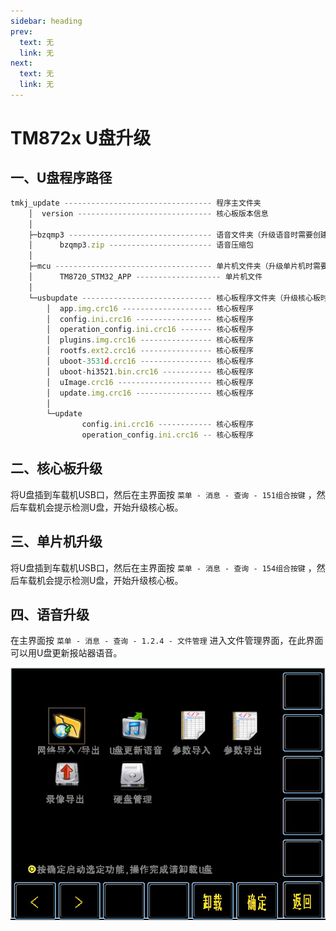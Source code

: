 ```yaml
---
sidebar: heading
prev:
  text: 无
  link: 无
next:
  text: 无
  link: 无
---
```


# TM872x U盘升级

## 一、U盘程序路径

```javascript
tmkj_update --------------------------------- 程序主文件夹  
    │  version ------------------------------ 核心板版本信息
    │
    ├─bzqmp3 -------------------------------- 语音文件夹（升级语音时需要创建）
    │      bzqmp3.zip ----------------------- 语音压缩包
    │
    ├─mcu ----------------------------------- 单片机文件夹（升级单片机时需要创建）
    │      TM8720_STM32_APP ------------------- 单片机文件
    │
    └─usbupdate ----------------------------- 核心板程序文件夹（升级核心板时需要创建）
        │  app.img.crc16 -------------------- 核心板程序
        │  config.ini.crc16 ----------------- 核心板程序
        │  operation_config.ini.crc16 ------- 核心板程序
        │  plugins.img.crc16 ---------------- 核心板程序
        │  rootfs.ext2.crc16 ---------------- 核心板程序
        │  uboot-3531d.crc16 ---------------- 核心板程序
        │  uboot-hi3521.bin.crc16 ----------- 核心板程序
        │  uImage.crc16 --------------------- 核心板程序
        │  update.img.crc16 ----------------- 核心板程序
        │
        └─update
                config.ini.crc16 ------------ 核心板程序
                operation_config.ini.crc16 -- 核心板程序
```

## 二、核心板升级

将U盘插到车载机USB口，然后在主界面按 `菜单 - 消息 - 查询 - 151组合按键` ，然后车载机会提示检测U盘，开始升级核心板。

## 三、单片机升级

将U盘插到车载机USB口，然后在主界面按 `菜单 - 消息 - 查询 - 154组合按键` ，然后车载机会提示检测U盘，开始升级核心板。

## 四、语音升级

在主界面按 `菜单 - 消息 - 查询 - 1.2.4 - 文件管理` 进入文件管理界面，在此界面可以用U盘更新报站器语音。

![文件管理.png](/articles/TM8720U盘升级核心板-单片机-语音/文件管理.png )

